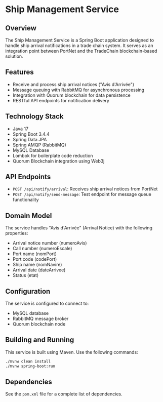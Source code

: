 # Ship Management Service

## Overview
The Ship Management Service is a Spring Boot application designed to handle ship arrival notifications in a trade chain system. It serves as an integration point between PortNet and the TradeChain blockchain-based solution.

## Features
- Receive and process ship arrival notices ("Avis d'Arrivée")
- Message queuing with RabbitMQ for asynchronous processing
- Integration with Quorum blockchain for data persistence
- RESTful API endpoints for notification delivery

## Technology Stack
- Java 17
- Spring Boot 3.4.4
- Spring Data JPA
- Spring AMQP (RabbitMQ)
- MySQL Database
- Lombok for boilerplate code reduction
- Quorum Blockchain integration using Web3j

## API Endpoints
- `POST /api/notify/arrival`: Receives ship arrival notices from PortNet
- `POST /api/notify/send-message`: Test endpoint for message queue functionality

## Domain Model
The service handles "Avis d'Arrivée" (Arrival Notice) with the following properties:
- Arrival notice number (numeroAvis)
- Call number (numeroEscale)
- Port name (nomPort)
- Port code (codePort)
- Ship name (nomNavire)
- Arrival date (dateArrivee)
- Status (etat)

## Configuration
The service is configured to connect to:
- MySQL database
- RabbitMQ message broker
- Quorum blockchain node

## Building and Running
This service is built using Maven. Use the following commands:

```bash
./mvnw clean install
./mvnw spring-boot:run
```

## Dependencies
See the `pom.xml` file for a complete list of dependencies. 
